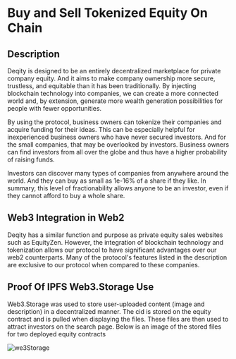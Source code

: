 # Buy and Sell Tokenized Equity On Chain

## Description
Deqity is designed to be an entirely decentralized marketplace for private company equity. And it aims to make company ownership more secure, trustless, and equitable than it has been traditionally. By injecting blockchain technology into companies, we can create a more connected world and, by extension, generate more wealth generation possibilities for people with fewer opportunities. 

By using the protocol, business owners can tokenize their companies and acquire funding for their ideas. This can be especially helpful for inexperienced business owners who have never secured investors. And for the small companies, that may be overlooked by investors. Business owners can find investors from all over the globe and thus have a higher probability of raising funds.

Investors can discover many types of companies from anywhere around the world. And they can buy as small as 1e-16% of a share if they like. In summary, this level of fractionability allows anyone to be an investor, even if they cannot afford to buy a whole share.

## Web3 Integration in Web2 
Deqity has a similar function and purpose as private equity sales websites such as EquityZen. However, the integration of blockchain technology and tokenization allows our protocol to have significant advantages over our web2 counterparts. Many of the protocol's features listed in the description are exclusive to our protocol when compared to these companies. 

## Proof Of IPFS Web3.Storage Use
Web3.Storage was used to store user-uploaded content (image and description) in a decentralized manner. The cid is stored on the equity contract and is pulled when displaying the files. These files are then used to attract investors on the search page. Below is an image of the stored files for two deployed equity contracts

![we3Storage](https://user-images.githubusercontent.com/108776533/185771853-729b5466-c71c-437b-bceb-9fd3d329dd59.PNG)
